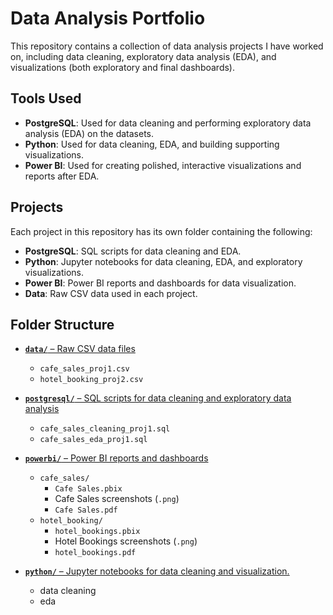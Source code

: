 # Data Analysis Portfolio

This repository contains a collection of data analysis projects I have worked on, including data cleaning, exploratory data analysis (EDA), and visualizations (both exploratory and final dashboards).

## Tools Used
- **PostgreSQL**: Used for data cleaning and performing exploratory data analysis (EDA) on the datasets.
- **Python**: Used for data cleaning, EDA, and building supporting visualizations.
- **Power BI**: Used for creating polished, interactive visualizations and reports after EDA.

## Projects
Each project in this repository has its own folder containing the following:
- **PostgreSQL**: SQL scripts for data cleaning and EDA.
- **Python**: Jupyter notebooks for data cleaning, EDA, and exploratory visualizations.
- **Power BI**: Power BI reports and dashboards for data visualization.
- **Data**: Raw CSV data used in each project.

## Folder Structure

- [**`data/`** – Raw CSV data files](https://github.com/FeaInGithub/data-analysis/tree/main/data)  
  - `cafe_sales_proj1.csv`  
  - `hotel_booking_proj2.csv`

- [**`postgresql/`** – SQL scripts for data cleaning and exploratory data analysis](https://github.com/FeaInGithub/data-analysis/tree/main/postgresql)  
  - `cafe_sales_cleaning_proj1.sql`  
  - `cafe_sales_eda_proj1.sql`

- [**`powerbi/`** – Power BI reports and dashboards](https://github.com/FeaInGithub/data-analysis/tree/main/powerbi)  
  - `cafe_sales/`  
    - `Cafe Sales.pbix`  
    - Cafe Sales screenshots (`.png`)  
    - `Cafe Sales.pdf`  
  - `hotel_booking/`  
    - `hotel_bookings.pbix`  
    - Hotel Bookings screenshots (`.png`)  
    - `hotel_bookings.pdf`
- [**`python/`** – Jupyter notebooks for data cleaning and visualization.](https://github.com/FeaInGithub/data-analysis/tree/main/python)  
  - data cleaning
  - eda
